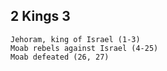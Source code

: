 ## 2 Kings 3

```
Jehoram, king of Israel (1-3)
Moab rebels against Israel (4-25)
Moab defeated (26, 27)
```

